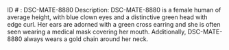 ID # : DSC-MATE-8880
Description: DSC-MATE-8880 is a female human of average height, with blue clown eyes and a distinctive green head with edge curl. Her ears are adorned with a green cross earring and she is often seen wearing a medical mask covering her mouth. Additionally, DSC-MATE-8880 always wears a gold chain around her neck.